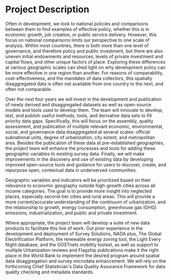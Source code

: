 # Project Description
Often in development, we look to national policies and comparisons between them to find examples of effective policy, whether this is in economic growth, job creation, or public service delivery. However, this focus on national comparisons limits our perspective to one scale of analysis. Within most countries, there is both more than one level of governance, and therefore policy and public investment, but there are also uneven initial endowments and resources, levels of private investment and capital flows, and other unique factors of place. Exploring these differences at various geographic scales can shed light on why development policy can be more effective in one region than another. For reasons of comparability, cost-effectiveness, and the mandates of data collectors, this spatially disaggregated data is often not available from one country to the next, and often not comparable.

Over the next four years we will invest in the development and publication of newly derived and disaggregated datasets as well as open-source models and tools used to develop them. The team will innovate to develop, test, and publish useful methods, tools, and derivative data sets to fill priority data gaps. Specifically, this will focus on the assembly, quality assessment, and publication of multiple relevant economic, environmental, social, and governance data disaggregated at several scales: official subnational units, degree of urbanization, city extent, and metropolitan area. Besides the publication of these data at pre-established geographies, the project team will enhance the processes and tools for adding these geographic variables to existing survey data. Finally, we will make improvements in the discovery and use of existing data by developing improved open-source tools and guidance for users to discover, create, and repurpose open, contextual data in underserved communities.

Geographic variables and indicators will be prioritized based on their relevance to economic geography outside high-growth cities across all income categories. The goal is to provide more insight into neglected places, especially second-tier cities and rural areas.  This will provide a more current/accurate understanding of the continuum of urbanization, and the relationship to growth, energy consumption, greenhouse gas (GHG) emissions, industrialization, and public and private investment. 

Where appropriate, the project team will develop a suite of new data products to facilitate this line of work. Out prior experience in the development and deployment of Survey Solutions, NADA plus, The Global Electrification Platform, the renewable energy zoning tool, the Light Every Night database, and the GOSTnets mobility toolset, as well as support to multiple Urbanization reviews and Flagship publications make it the right place in the World Bank to implement the desired program around spatial data disaggregation and survey microdata enhancement. We will rely on the forthcoming Chief Statistician's Data Quality Assurance Framework for data quality checking and metadata standards.
